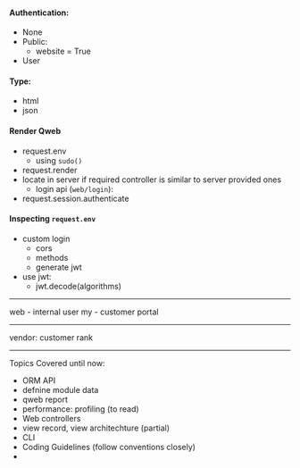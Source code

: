 #### Authentication:
- None
- Public: 
	- website = True
- User
#### Type:
- html
- json

#### Render Qweb
- request.env
	- using `sudo()`
- request.render
- locate in server if required controller is similar to server provided ones
	- login api (`web/login`):
- request.session.authenticate

#### Inspecting `request.env`
- custom login
	- cors
	- methods
	- generate jwt
- use jwt:
	- jwt.decode(algorithms)
---
web - internal user
my - customer portal

---
vendor: customer rank

---
Topics Covered until now:
- ORM API
- defnine module data
- qweb report
- performance: profiling (to read)
- Web controllers
- view record, view architechture (partial)
- CLI
- Coding Guidelines (follow conventions closely)
- 